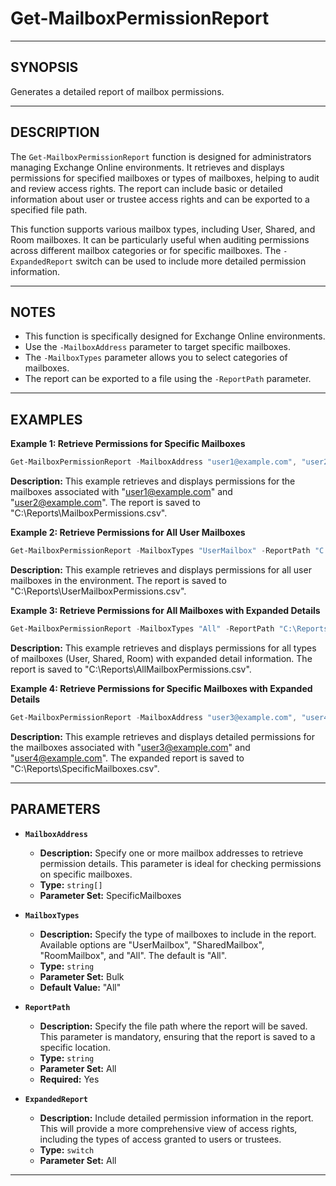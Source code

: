 # Get-MailboxPermissionReport

---

## SYNOPSIS
Generates a detailed report of mailbox permissions.

---

## DESCRIPTION
The `Get-MailboxPermissionReport` function is designed for administrators managing Exchange Online environments. It retrieves and displays permissions for specified mailboxes or types of mailboxes, helping to audit and review access rights. The report can include basic or detailed information about user or trustee access rights and can be exported to a specified file path.

This function supports various mailbox types, including User, Shared, and Room mailboxes. It can be particularly useful when auditing permissions across different mailbox categories or for specific mailboxes. The `-ExpandedReport` switch can be used to include more detailed permission information.

---

## NOTES
- This function is specifically designed for Exchange Online environments.
- Use the `-MailboxAddress` parameter to target specific mailboxes.
- The `-MailboxTypes` parameter allows you to select categories of mailboxes.
- The report can be exported to a file using the `-ReportPath` parameter.

---



## EXAMPLES

**Example 1: Retrieve Permissions for Specific Mailboxes**
```powershell
Get-MailboxPermissionReport -MailboxAddress "user1@example.com", "user2@example.com" -ReportPath "C:\Reports\MailboxPermissions.csv"
```
**Description:** This example retrieves and displays permissions for the mailboxes associated with "user1@example.com" and "user2@example.com". The report is saved to "C:\Reports\MailboxPermissions.csv".

**Example 2: Retrieve Permissions for All User Mailboxes**
```powershell
Get-MailboxPermissionReport -MailboxTypes "UserMailbox" -ReportPath "C:\Reports\UserMailboxPermissions.csv"
```
**Description:** This example retrieves and displays permissions for all user mailboxes in the environment. The report is saved to "C:\Reports\UserMailboxPermissions.csv".

**Example 3: Retrieve Permissions for All Mailboxes with Expanded Details**
```powershell
Get-MailboxPermissionReport -MailboxTypes "All" -ReportPath "C:\Reports\AllMailboxPermissions.csv" -ExpandedReport
```
**Description:** This example retrieves and displays permissions for all types of mailboxes (User, Shared, Room) with expanded detail information. The report is saved to "C:\Reports\AllMailboxPermissions.csv".

**Example 4: Retrieve Permissions for Specific Mailboxes with Expanded Details**
```powershell
Get-MailboxPermissionReport -MailboxAddress "user3@example.com", "user4@example.com" -ReportPath "C:\Reports\SpecificMailboxes.csv" -ExpandedReport
```
**Description:** This example retrieves and displays detailed permissions for the mailboxes associated with "user3@example.com" and "user4@example.com". The expanded report is saved to "C:\Reports\SpecificMailboxes.csv".



---

## PARAMETERS

- **`MailboxAddress`**
    - **Description:** Specify one or more mailbox addresses to retrieve permission details. This parameter is ideal for checking permissions on specific mailboxes.
    - **Type:** `string[]`
    - **Parameter Set:** SpecificMailboxes

- **`MailboxTypes`**
    - **Description:** Specify the type of mailboxes to include in the report. Available options are "UserMailbox", "SharedMailbox", "RoomMailbox", and "All". The default is "All".
    - **Type:** `string`
    - **Parameter Set:** Bulk
    - **Default Value:** "All"

- **`ReportPath`**
    - **Description:** Specify the file path where the report will be saved. This parameter is mandatory, ensuring that the report is saved to a specific location.
    - **Type:** `string`
    - **Parameter Set:** All
    - **Required:** Yes

- **`ExpandedReport`**
    - **Description:** Include detailed permission information in the report. This will provide a more comprehensive view of access rights, including the types of access granted to users or trustees.
    - **Type:** `switch`
    - **Parameter Set:** All


---
